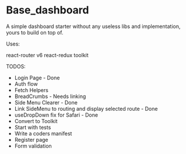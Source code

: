 # Base_dashboard

A simple dashboard starter without any useless libs and implementation, yours to build on top of.

Uses:

react-router v6
react-redux toolkit

TODOS:

- Login Page - Done
- Auth flow
- Fetch Helpers
- BreadCrumbs - Needs linking
- Side Menu Clearer - Done
- Link SideMenu to routing and display selected route - Done
- useDropDown fix for Safari - Done
- Convert to Toolkit
- Start with tests
- Write a coders manifest
- Register page
- Form validation

